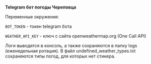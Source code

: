 **Telegram бот погоды Череповца**

Переменные окружения:

`BOT_TOKEN` - токен telegram бота

`WEATHER_API_KEY` - ключ с сайта openweathermap.org (One Call API)

Логи выводятся в консоль, а также сохраняются в папку logs (еженедельная ротация).
В файл undefined_weather_types.txt сохраняются типы погод, для которых нет стикера.
